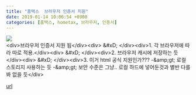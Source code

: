 ```yaml
---
title: "홈택스  브라우저 인증서 지원"
date: 2019-01-14 10:06:54 +0900
categories: [홈택스, hometax, 브라우저, 인증서]
---
```


![](http://www.mins01.com/web_work/mb_wysiwyg_dom/upload/201901/f6a8c49b97d3c61e5369099b39a80aec.png)  
&lt;div&gt;브라우저 인증서 지원 됨&lt;/div&gt;&lt;div&gt;  &amp;#xD;
&lt;/div&gt;&lt;div&gt;1. 각 브라우저에 따라 따로 적용.&lt;/div&gt;&lt;div&gt;  &amp;#xD;
&lt;/div&gt;&lt;div&gt;2. 브라우저 캐시에 저장하는 듯&lt;/div&gt;&lt;div&gt;  &amp;#xD;
&lt;/div&gt;&lt;div&gt;3. 이거 html 공식 지원인가??? -&amp;amp;gt; 로컬스토리지 사용하는 듯 -&amp;amp;gt; 보안 수준은 그냥.. 로컬 하드에 넣어둔것과 별반 다를봐 없을 듯&lt;/div&gt;


[url](http://www.mins01.com/mh/tech/read/1247)
